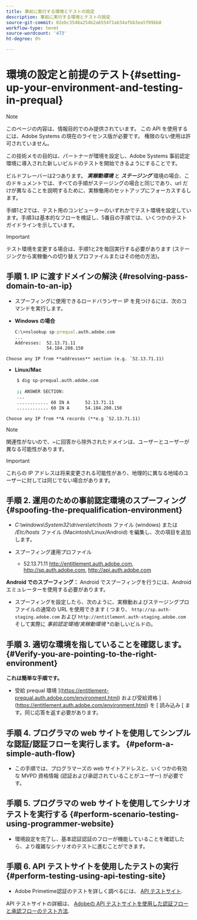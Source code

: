 ```yaml
---
title: 事前に実行する環境とテストの設定
description: 事前に実行する環境とテストの設定
source-git-commit: 02ebc3548a254b2a6554f1ab34afbb3ea5f09bb8
workflow-type: tm+mt
source-wordcount: '473'
ht-degree: 0%

---
```


# 環境の設定と前提のテスト{#setting-up-your-environment-and-testing-in-prequal}

>[!NOTE]
>
>このページの内容は、情報目的でのみ提供されています。 この API を使用するには、Adobe Systems の現在のライセンス版が必要です。 権限のない使用は許可されていません。

この技術メモの目的は、パートナーが環境を設定し、Adobe Systems 事前認定環境に導入された新しいビルドのテストを開始できるようにすることです。

ビルドフレーバーは2つあります。 ***実稼動環境*** と ***ステージング*** 環境の場合、このドキュメントでは、すべての手順がステージングの場合と同じであり、url だけが異なることを説明するために、実稼働用のセットアップにフォーカスするします。

手順1と2では、テスト用のコンピューターのいずれかでテスト環境を設定しています。手順3は基本的なフローを検証し、5番目の手順では、いくつかのテストガイドラインを示しています。

>[!IMPORTANT]
>
> テスト環境を変更する場合は、手順1と2を毎回実行する必要があります (ステージングから実稼働への切り替えプロファイルまたはその他の方法)。


## 手順 1. IP に渡すドメインの解決 {#resolving-pass-domain-to-an-ip}

* スプーフィングに使用できるロードバランサー IP を見つけるには、次のコマンドを実行します。

* **Windows の場合**

  ```cmd
  C:\>nslookup sp-prequal.auth.adobe.com
  ...
  Addresses:  52.13.71.11
              54.184.208.150
  ```

```Choose any IP from **addresses** section (e.g. `52.13.71.11)```

* **Linux/Mac**

```sh
    $ dig sp-prequal.auth.adobe.com
    
    ;; ANSWER SECTION:
    ...
    ............ 60 IN A      52.13.71.11
    ............ 60 IN A      54.184.208.150
```

```Choose any IP from **A records (**e.g `52.13.71.11)```

>[!NOTE]
>
>関連性がないので、~に回答から除外されたドメインは、ユーザーとユーザーが異なる可能性があります。

>[!IMPORTANT]
>
> これらの IP アドレスは将来変更される可能性があり、地理的に異なる地域のユーザーに対しては同じでない場合があります。


## 手順 2.  運用のための事前認定環境のスプーフィング {#spoofing-the-prequalification-environment}

* *C:\\windows\\System32\\drivers\\etc\\hosts* ファイル (windows) または */Etc/hosts* ファイル (Macintosh/Linux/Android) を編集し、次の項目を追加します。

* スプーフィング運用プロファイル
   * 52.13.71.11 http://entitlement.auth.adobe.com, http://sp.auth.adobe.com, http://api.auth.adobe.com

**Android でのスプーフィング：** Android でスプーフィングを行うには、Android エミュレーターを使用する必要があります。

* スプーフィングを設定したら、次のように、実稼動およびステージングプロファイルの通常の URL を使用できます ( つまり、 `http://sp.auth-staging.adobe.com` および `http://entitlement.auth-staging.adobe.com` そして実際に *事前認定環境/実稼動環境* *の新しいビルドの。


## 手順 3.  適切な環境を指していることを確認します。 {#Verify-you-are-pointing-to-the-right-environment}

**これは簡単な手順です。**

* 受給 prequal 環境 ](https://entitlement-prequal.auth.adobe.com/environment.html) および受給資格 ](https://entitlement.auth.adobe.com/environment.html) を [ 読み込み [ ます。同じ応答を返す必要があります。


## 手順 4.  プログラマの web サイトを使用してシンプルな認証/認証フローを実行します。 {#peform-a-simple-auth-flow}

* この手順では、プログラマーズの web サイトアドレスと、いくつかの有効な MVPD 資格情報 (認証および承認されていることがユーザー) が必要です。

## 手順 5.  プログラマの web サイトを使用してシナリオテストを実行する {#perform-scenario-testing-using-programmer-website}

* 環境設定を完了し、基本認証認証のフローが機能していることを確認したら、より複雑なシナリオのテストに進むことができます。


## 手順 6.  API テストサイトを使用したテストの実行 {#perform-testing-using-api-testing-site}

* Adobe Primetime認証のテストを詳しく調べるには、 [API テストサイト](http://entitlement-prequal.auth.adobe.com/apitest/api.html).

API テストサイトの詳細は、 [Adobeの API テストサイトを使用した認証フローと承認フローのテスト方法](/help/authentication/test-authn-authz-flows-using-adobes-api-test-site.md).
